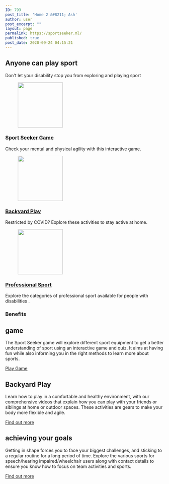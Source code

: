 ```yaml
---
ID: 793
post_title: 'Home 2 &#8211; Ash'
author: user
post_excerpt: ""
layout: page
permalink: https://sportseeker.ml/
published: true
post_date: 2020-09-24 04:15:21
---
```

<h2>Anyone can play sport</h2>		
		<p>Don't let your disability stop you from exploring and playing sport</p>		
			<figure><a href="http://sportseeker.ml/wp-content/gameFinal"><img width="143" height="143" src="https://sportseeker.ml/wp-content/uploads/2020/09/22.png" alt="" loading="lazy" /></a></figure><h3><a href="http://sportseeker.ml/wp-content/gameFinal">Sport Seeker Game</a></h3><p>Check your mental and physical agility with this interactive game.</p>		
			<figure><a href="https://sportseeker.ml/?page_id=321"><img width="143" height="143" src="https://sportseeker.ml/wp-content/uploads/2020/09/21.png" alt="" loading="lazy" /></a></figure><h3><a href="https://sportseeker.ml/?page_id=321">Backyard Play</a></h3><p>Restricted by COVID? Explore these activities to stay active at home.</p>		
			<figure><a href="https://sportseeker.ml/?page_id=476"><img width="143" height="143" src="https://sportseeker.ml/wp-content/uploads/2020/09/20.png" alt="" loading="lazy" /></a></figure><h3><a href="https://sportseeker.ml/?page_id=476">Professional Sport</a></h3><p>Explore the categories of professional sport available for people with disabilities .</p>		
			<h3>Benefits</h3>		
			<h2>game</h2>		
		<p>The Sport Seeker game will explore different sport equipment to get a better understanding of sport using an interactive game and quiz. It aims at having fun while also informing you in the right methods to learn more about sports.</p>		
			<a href="http://sportseeker.ml/wp-content/gameFinal" role="button">
						Play Game
					</a>
			<h2>Backyard Play</h2>		
		<p>Learn how to play in a comfortable and healthy environment, with our comprehensive videos that explain how you can play with your friends or siblings at home or outdoor spaces. These activities are gears to make your body more flexible and agile.</p>		
			<a href="https://sportseeker.ml/?page_id=321" role="button">
						Find out more
					</a>
			<h2>achieving your goals</h2>		
		<p>Getting in shape forces you to face your biggest challenges, and sticking to a regular routine for a long period of time. Explore the various sports for speech/hearing impaired/wheelchair users along with contact details to ensure you know how to focus on team activities and sports.</p>		
			<a href="https://sportseeker.ml/?page_id=476" role="button">
						Find out more
					</a>